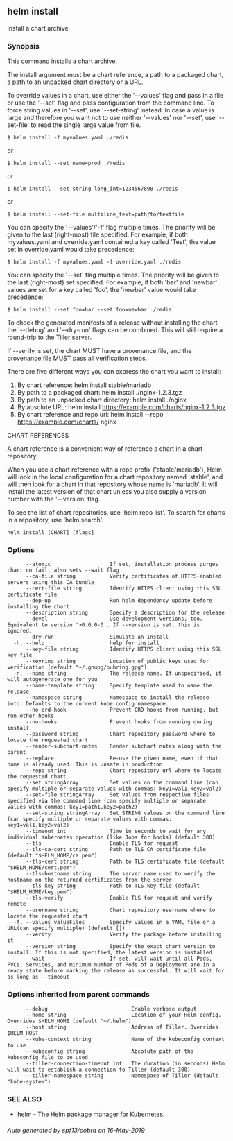 ## helm install

Install a chart archive

### Synopsis


This command installs a chart archive.

The install argument must be a chart reference, a path to a packaged chart,
a path to an unpacked chart directory or a URL.

To override values in a chart, use either the '--values' flag and pass in a file
or use the '--set' flag and pass configuration from the command line.  To force string
values in '--set', use '--set-string' instead. In case a value is large and therefore
you want not to use neither '--values' nor '--set', use '--set-file' to read the
single large value from file.

	$ helm install -f myvalues.yaml ./redis

or

	$ helm install --set name=prod ./redis

or

	$ helm install --set-string long_int=1234567890 ./redis

or

	$ helm install --set-file multiline_text=path/to/textfile

You can specify the '--values'/'-f' flag multiple times. The priority will be given to the
last (right-most) file specified. For example, if both myvalues.yaml and override.yaml
contained a key called 'Test', the value set in override.yaml would take precedence:

	$ helm install -f myvalues.yaml -f override.yaml ./redis

You can specify the '--set' flag multiple times. The priority will be given to the
last (right-most) set specified. For example, if both 'bar' and 'newbar' values are
set for a key called 'foo', the 'newbar' value would take precedence:

	$ helm install --set foo=bar --set foo=newbar ./redis


To check the generated manifests of a release without installing the chart,
the '--debug' and '--dry-run' flags can be combined. This will still require a
round-trip to the Tiller server.

If --verify is set, the chart MUST have a provenance file, and the provenance
file MUST pass all verification steps.

There are five different ways you can express the chart you want to install:

1. By chart reference: helm install stable/mariadb
2. By path to a packaged chart: helm install ./nginx-1.2.3.tgz
3. By path to an unpacked chart directory: helm install ./nginx
4. By absolute URL: helm install https://example.com/charts/nginx-1.2.3.tgz
5. By chart reference and repo url: helm install --repo https://example.com/charts/ nginx

CHART REFERENCES

A chart reference is a convenient way of reference a chart in a chart repository.

When you use a chart reference with a repo prefix ('stable/mariadb'), Helm will look in the local
configuration for a chart repository named 'stable', and will then look for a
chart in that repository whose name is 'mariadb'. It will install the latest
version of that chart unless you also supply a version number with the
'--version' flag.

To see the list of chart repositories, use 'helm repo list'. To search for
charts in a repository, use 'helm search'.


```
helm install [CHART] [flags]
```

### Options

```
      --atomic                   If set, installation process purges chart on fail, also sets --wait flag
      --ca-file string           Verify certificates of HTTPS-enabled servers using this CA bundle
      --cert-file string         Identify HTTPS client using this SSL certificate file
      --dep-up                   Run helm dependency update before installing the chart
      --description string       Specify a description for the release
      --devel                    Use development versions, too. Equivalent to version '>0.0.0-0'. If --version is set, this is ignored.
      --dry-run                  Simulate an install
  -h, --help                     help for install
      --key-file string          Identify HTTPS client using this SSL key file
      --keyring string           Location of public keys used for verification (default "~/.gnupg/pubring.gpg")
  -n, --name string              The release name. If unspecified, it will autogenerate one for you
      --name-template string     Specify template used to name the release
      --namespace string         Namespace to install the release into. Defaults to the current kube config namespace.
      --no-crd-hook              Prevent CRD hooks from running, but run other hooks
      --no-hooks                 Prevent hooks from running during install
      --password string          Chart repository password where to locate the requested chart
      --render-subchart-notes    Render subchart notes along with the parent
      --replace                  Re-use the given name, even if that name is already used. This is unsafe in production
      --repo string              Chart repository url where to locate the requested chart
      --set stringArray          Set values on the command line (can specify multiple or separate values with commas: key1=val1,key2=val2)
      --set-file stringArray     Set values from respective files specified via the command line (can specify multiple or separate values with commas: key1=path1,key2=path2)
      --set-string stringArray   Set STRING values on the command line (can specify multiple or separate values with commas: key1=val1,key2=val2)
      --timeout int              Time in seconds to wait for any individual Kubernetes operation (like Jobs for hooks) (default 300)
      --tls                      Enable TLS for request
      --tls-ca-cert string       Path to TLS CA certificate file (default "$HELM_HOME/ca.pem")
      --tls-cert string          Path to TLS certificate file (default "$HELM_HOME/cert.pem")
      --tls-hostname string      The server name used to verify the hostname on the returned certificates from the server
      --tls-key string           Path to TLS key file (default "$HELM_HOME/key.pem")
      --tls-verify               Enable TLS for request and verify remote
      --username string          Chart repository username where to locate the requested chart
  -f, --values valueFiles        Specify values in a YAML file or a URL(can specify multiple) (default [])
      --verify                   Verify the package before installing it
      --version string           Specify the exact chart version to install. If this is not specified, the latest version is installed
      --wait                     If set, will wait until all Pods, PVCs, Services, and minimum number of Pods of a Deployment are in a ready state before marking the release as successful. It will wait for as long as --timeout
```

### Options inherited from parent commands

```
      --debug                           Enable verbose output
      --home string                     Location of your Helm config. Overrides $HELM_HOME (default "~/.helm")
      --host string                     Address of Tiller. Overrides $HELM_HOST
      --kube-context string             Name of the kubeconfig context to use
      --kubeconfig string               Absolute path of the kubeconfig file to be used
      --tiller-connection-timeout int   The duration (in seconds) Helm will wait to establish a connection to Tiller (default 300)
      --tiller-namespace string         Namespace of Tiller (default "kube-system")
```

### SEE ALSO

* [helm](helm.md)	 - The Helm package manager for Kubernetes.

###### Auto generated by spf13/cobra on 16-May-2019
